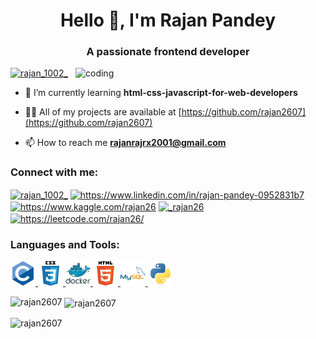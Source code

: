 <h1 align="center">Hello 👋, I'm Rajan Pandey</h1>
<h3 align="center">A passionate frontend developer </h3>
<img align="right" alt="coding" width="400" src="https://www.google.com/imgres?imgurl=https%3A%2F%2Fstatic.wixstatic.com%2Fmedia%2Fbbe642_62414e50bef34ce28db1afabf55f17ec~mv2.gif&tbnid=HtOdKVYyAYHVSM&vet=10CAUQxiAoA2oXChMIqL3qj_3BgwMVAAAAAB0AAAAAEB0..i&imgrefurl=https%3A%2F%2Fwww.codeyourcareer.com%2Fweb-development&docid=ecKa25lukd3qqM&w=500&h=500&itg=1&q=animated%20coding%20gif%20for%20computer%20science%20students&hl=en&ved=0CAUQxiAoA2oXChMIqL3qj_3BgwMVAAAAAB0AAAAAEB0"


<p align="left"> <a href="https://twitter.com/rajan_1002_" target="blank"><img src="https://img.shields.io/twitter/follow/rajan_1002_?logo=twitter&style=for-the-badge" alt="rajan_1002_" /></a> </p>

- 🌱 I’m currently learning **html-css-javascript-for-web-developers**

- 👨‍💻 All of my projects are available at [https://github.com/rajan2607](https://github.com/rajan2607)

- 📫 How to reach me **rajanrajrx2001@gmail.com**

<h3 align="left">Connect with me:</h3>
<p align="left">
<a href="https://twitter.com/rajan_1002_" target="blank"><img align="center" src="https://raw.githubusercontent.com/rahuldkjain/github-profile-readme-generator/master/src/images/icons/Social/twitter.svg" alt="rajan_1002_" height="30" width="40" /></a>
<a href="https://linkedin.com/in/https://www.linkedin.com/in/rajan-pandey-0952831b7" target="blank"><img align="center" src="https://raw.githubusercontent.com/rahuldkjain/github-profile-readme-generator/master/src/images/icons/Social/linked-in-alt.svg" alt="https://www.linkedin.com/in/rajan-pandey-0952831b7" height="30" width="40" /></a>
<a href="https://kaggle.com/https://www.kaggle.com/rajan26" target="blank"><img align="center" src="https://raw.githubusercontent.com/rahuldkjain/github-profile-readme-generator/master/src/images/icons/Social/kaggle.svg" alt="https://www.kaggle.com/rajan26" height="30" width="40" /></a>
<a href="https://instagram.com/_rajan26" target="blank"><img align="center" src="https://raw.githubusercontent.com/rahuldkjain/github-profile-readme-generator/master/src/images/icons/Social/instagram.svg" alt="_rajan26" height="30" width="40" /></a>
<a href="https://www.leetcode.com/https://leetcode.com/rajan26/" target="blank"><img align="center" src="https://raw.githubusercontent.com/rahuldkjain/github-profile-readme-generator/master/src/images/icons/Social/leet-code.svg" alt="https://leetcode.com/rajan26/" height="30" width="40" /></a>
</p>

<h3 align="left">Languages and Tools:</h3>
<p align="left"> <a href="https://www.cprogramming.com/" target="_blank" rel="noreferrer"> <img src="https://raw.githubusercontent.com/devicons/devicon/master/icons/c/c-original.svg" alt="c" width="40" height="40"/> </a> <a href="https://www.w3schools.com/css/" target="_blank" rel="noreferrer"> <img src="https://raw.githubusercontent.com/devicons/devicon/master/icons/css3/css3-original-wordmark.svg" alt="css3" width="40" height="40"/> </a> <a href="https://www.docker.com/" target="_blank" rel="noreferrer"> <img src="https://raw.githubusercontent.com/devicons/devicon/master/icons/docker/docker-original-wordmark.svg" alt="docker" width="40" height="40"/> </a> <a href="https://www.w3.org/html/" target="_blank" rel="noreferrer"> <img src="https://raw.githubusercontent.com/devicons/devicon/master/icons/html5/html5-original-wordmark.svg" alt="html5" width="40" height="40"/> </a> <a href="https://www.mysql.com/" target="_blank" rel="noreferrer"> <img src="https://raw.githubusercontent.com/devicons/devicon/master/icons/mysql/mysql-original-wordmark.svg" alt="mysql" width="40" height="40"/> </a> <a href="https://www.python.org" target="_blank" rel="noreferrer"> <img src="https://raw.githubusercontent.com/devicons/devicon/master/icons/python/python-original.svg" alt="python" width="40" height="40"/> </a> </p>

<p><img align="left" src="https://github-readme-stats.vercel.app/api/top-langs?username=rajan2607&show_icons=true&locale=en&layout=compact" alt="rajan2607" /></p>

<p>&nbsp;<img align="center" src="https://github-readme-stats.vercel.app/api?username=rajan2607&show_icons=true&locale=en" alt="rajan2607" /></p>

<p><img align="center" src="https://github-readme-streak-stats.herokuapp.com/?user=rajan2607&" alt="rajan2607" /></p>

